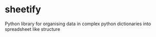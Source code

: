 # sheetify
Python library for organising data in complex python dictionaries into spreadsheet like structure
